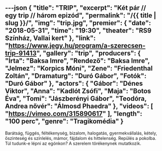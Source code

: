 ---json
{
    "title": "TRIP",
    "excerpt": "Két pár // egy trip // három epizód",
    "permalink": "/{{ title | slug }}/",
    "img": "trip.jpg",
    "premier": {
        "date": "2018-05-31",
        "time": "19:30",
        "theater": "RS9 Színház, Vallai kert"
    },
    "link": "https://www.jegy.hu/program/a-szerecsen-trip-91413",
    "gallery": "trip",
    "producers": {
        "Írta": "Baksa Imre",
        "Rendező": "Baksa Imre",
        "Jelmez": "Korpics Móni",
        "Zene": "Friedenthal Zoltán",
        "Dramaturg": "Duró Gábor",
        "Fotók": "Duró Gábor"
    },
    "actors": {
        "Gábor": "Dénes Viktor",
        "Anna": "Kadlót Zsófi",
        "Maja": "Botos Éva",
        "Tomi": "Jászberényi Gábor",
        "Teodóra, Andrea nővér": "Álmosd Phaedra"
    },
    "videos": [
        "https://vimeo.com/315890617"
    ],
    "length": "100 perc",
    "genre": "Tragikomédia"
}
---

Barátság, függés, féltékenység, bizalom, halogatás, gyermekvállalás, kétely, őszinteség és színlelés, mámor, fájdalom és hittelenség. Repülés a pokolba. Túl tudunk-e lépni az egónkon? A szerelem törékenynek mutatkozik.